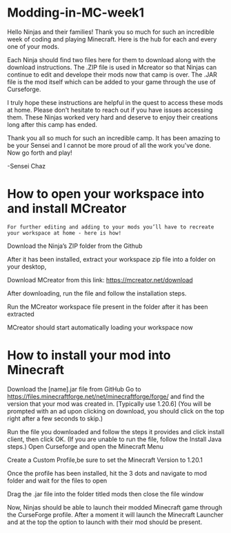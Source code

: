 # Modding-in-MC-week1

Hello Ninjas and their families!
Thank you so much for such an incredible week of coding and playing Minecraft. Here is the hub for each and every one of your mods. 

  Each Ninja should find two files here for them to download along with the download instructions. The .ZIP file is used in Mcreator so that Ninjas can continue to edit and develope their mods now that camp is over. The .JAR file is the mod itself which can be added to your game through the use of Curseforge.

  I truly hope these instructions are helpful in the quest to access these mods at home. Please don't hesitate to reach out if you have issues accessing them. These Ninjas worked very hard and deserve to enjoy their creations long after this camp has ended.

  Thank you all so much for such an incredible camp. It has been amazing to be your Sensei and I cannot be more proud of all the work you've done. Now go forth and play!
 
  -Sensei Chaz

# How to open your workspace into and install MCreator
	For further editing and adding to your mods you’ll have to recreate your workspace at home - here is how!
Download the Ninja’s ZIP folder from the Github

After it has been installed, extract your workspace zip file into a folder on your desktop, 

 Download MCreator from this link: https://mcreator.net/download
 
 After downloading, run the file and follow the installation steps.
 
 Run the MCreator workspace file present in the folder after it has been extracted
 
 MCreator should start automatically loading your workspace now
 
# How to install your mod into Minecraft
Download the [name].jar file from GitHub
Go to https://files.minecraftforge.net/net/minecraftforge/forge/ and find the version that your mod was created in. [Typically use 1.20.6] (You will be prompted with an ad upon clicking on download, you should click on the top right after a few seconds to skip.)

 Run the file you downloaded and follow the steps it provides and click install client, then click OK. (If you are unable to run the file, follow the Install Java steps.)
Open Curseforge and open the Minecraft Menu

Create a Custom Profile,be sure to set the Minecraft Version to 1.20.1

Once the profile has been installed, hit the 3 dots and navigate to mod folder and wait for the files to open

Drag the .jar file into the folder titled mods then close the file window

Now, Ninjas should be able to launch their modded Minecraft game through the CurseForge profile. After a moment it will launch the Minecraft Launcher and at the top the option to launch with their mod should be present. 

  
